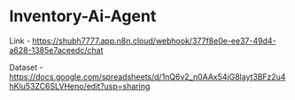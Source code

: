 # Inventory-Ai-Agent

Link - https://shubh7777.app.n8n.cloud/webhook/377f8e0e-ee37-49d4-a628-1385e7aceedc/chat

Dataset - https://docs.google.com/spreadsheets/d/1nQ6v2_n0AAx54jG8layt3BFz2u4hKlu53ZC6SLVHeno/edit?usp=sharing
